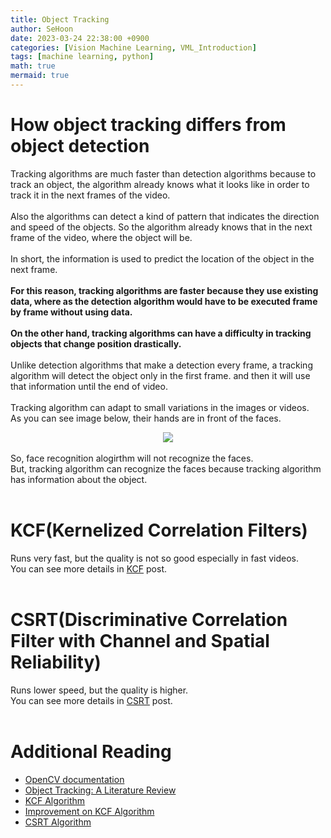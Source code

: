 ```yaml
---
title: Object Tracking
author: SeHoon
date: 2023-03-24 22:38:00 +0900
categories: [Vision Machine Learning, VML_Introduction]
tags: [machine learning, python]
math: true
mermaid: true
---
```


# How object tracking differs from object detection
Tracking algorithms are much faster than detection algorithms because to track an object, the algorithm already knows what it looks like in order to track it in the next frames of the video.
<br><br>
Also the algorithms can detect a kind of pattern that indicates the direction and speed of the objects. So the algorithm already knows that in the next frame of the video, where the object will be.
<br><br>
In short, the information is used to predict the location of the object in the next frame.
<br><br>
**For this reason, tracking algorithms are faster because they use existing data, where as the detection algorithm would have to be executed frame by frame without using data.**
<br><br>
**On the other hand, tracking algorithms can have a difficulty in tracking objects that change position drastically.**
<br><br>
Unlike detection algorithms that make a detection every frame, a tracking algorithm will detect the object only in the first frame. and then it will use that information until the end of video.
<br><br>
Tracking algorithm can adapt to small variations in the images or videos.<br>
As you can see image below, their hands are in front of the faces.<br>
<center>
<img src="https://user-images.githubusercontent.com/28240052/227708295-f4ffc934-ca97-456b-ae17-7271420086f8.png">
</center><br>
So, face recognition alogirthm will not recognize the faces.<br>
But, tracking algorithm can recognize the faces because tracking algorithm has information about the object.
<br><br>

# KCF(Kernelized Correlation Filters)
Runs very fast, but the quality is not so good especially in fast videos.<br>
You can see more details in [KCF](https://csh970605.github.io/posts/KCF) post.<br><br>
# CSRT(Discriminative Correlation Filter with Channel and Spatial Reliability)
Runs lower speed, but the quality is higher.<br>
You can see more details in [CSRT](https://csh970605.github.io/posts/CSRT) post.<br><br>


# Additional Reading<br>
+ [OpenCV documentation](https://docs.opencv.org/4.x/)
+ [Object Tracking: A Literature Review](https://arxiv.org/abs/1409.7618)
+ [KCF Algorithm](https://arxiv.org/abs/1404.7584)
+ [Improvement on KCF Algorithm](https://www.researchgate.net/publication/327844935_Improvement_of_the_KCF_Tracking_Algorithm_through_Object_Detection)
+ [CSRT Algorithm](https://arxiv.org/pdf/1611.08461.pdf)